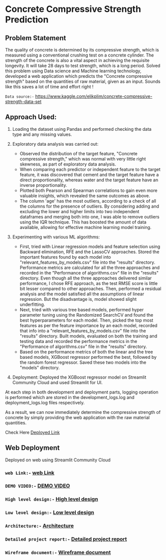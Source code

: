 # Concrete Compressive Strength Prediction


## Problem Statement
The quality of concrete is determined by its compressive strength, which is measured using a conventional crushing test on a concrete cylinder. The strength of the concrete is also a vital aspect in achieving the requisite longevity. It will take 28 days to test strength, which is a long period.
Solved this problem using Data science and Machine learning technology, developed a web application which predicts the "Concrete compressive strength" based on the quantities of raw material, given as an input. Sounds like this saves a lot of time and effort right !

`Data source:-` https://www.kaggle.com/elikplim/concrete-compressive-strength-data-set

## Approach Used:
1. Loading the dataset using Pandas and performed checking the data type and any missing values.
2. Exploratory data analysis was carried out:
    - Observed the distribution of the target feature, "Concrete compressive strength," which was normal with very little right skewness, as part of exploratory data analysis.
    - When comparing each predictor or independent feature to the target feature, it was discovered that cement and the target feature have a direct proportionality, whereas water and the target feature have an inverse proportionality.
    - Plotted both Pearson and Spearman correlations to gain even more valuable insights, which revealed the same outcomes as above.
    - The column 'age' has the most outliers, according to a check of all the columns for the presence of outliers. By considering adding and excluding the lower and higher limits into two independent dataframes and merging both into one, I was able to remove outliers using the IQR technique. This has boosted the amount of data available, allowing for effective machine learning model training. 

3. Experimenting with various ML algorithms:
    - First, tried with Linear regression models and feature selection using Backward elimination, RFE and the LassoCV approaches. Stored the important features found by each model into "relevant_features_by_models.csv" file into the "results" directory. Performance metrics are calculated for all the three approaches and recorded in the "Performance of algorithms.csv" file in the "results" directory. Even though all the three approaches delivered similar performance, I chose RFE approach, as the test RMSE score is little bit lesser compared to other approaches. Then, performed a residual analysis and the model satisfied all the assumptions of linear regression. But the disadvantage is, model showed slight underfitting.
    - Next, tried with various tree based models, performed hyper parameter tuning using the Randomized SearchCV and found the best hyperparameters for each model. Then, picked the top most features as per the feature importance by an each model, recorded that info into a "relevant_features_by_models.csv" file into the "results" directory. Built models, evaluated on both the training and testing data and recorded the performance metrics in the "Performance of algorithms.csv" file in the "results" directory.
    - Based on the performance metrics of both the linear and the tree based models, XGBoost regressor performed the best, followed by the random forest regressor. Saved these two models into the "models" directory.
4. Deployment:
    Deployed the XGBoost regressor model on Streamlit Community Cloud and used Streamlit for UI.

At each step in both development and deployment parts, logging operation is performed which are stored in the development_logs.log and deployment_logs.log files respectively. 

As a result, we can now immediately determine the compressive strength of concrete by simply providing the web application with the raw material quantities. 

Check Here [Deployed Link](https://vksmadheshiya-github-automated-analysis-main-ywgobj.streamlit.app/)

## Web Deployment
Deployed on web using Streamlit Community Cloud
### `web Link:-` [web Link](https://concrete-compressive-strength-prediction-vksmadheshiya.streamlit.app/)
### `DEMO VIDEO:-` [DEMO VIDEO](https://www.youtube.com/watch?v=K5M5aGdx0HM)
### `High level design:-` [High level design](https://drive.google.com/file/d/16l4JckXy7EBOfOdDbaXzS5ZYBJEtm3Sn/view?usp=sharing)
### `Low level design:-` [Low level design](https://drive.google.com/file/d/1dTMuRAjaOe5xF-U0g0DWBY1gzp3mnJEQ/view?usp=sharing)
### `Architecture:-` [Architecture](https://drive.google.com/file/d/12gRIN5Vnpxnpx_cHI7TEJ_4RR5v2mB6j/view?usp=sharing)
### `Detailed project report:-` [Detailed project report](https://drive.google.com/file/d/1Pr77AEmsg4zP0Uqr82c_iuCGs1CK4bv2/view?usp=sharing)
### `Wireframe document:-` [Wireframe document](https://drive.google.com/file/d/1q276LxCMc_UXYAlwEqYwKBvCIquV4dKY/view?usp=sharing)

